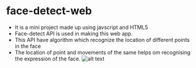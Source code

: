 # face-detect-web
- It is a mini project made up using javscript and HTML5
- Face-detect API is used in making this web app.
- This API have algorithm which recognize the location of different points in the face
- The location of point and movements of the same helps om recognising the expression of the face.
![alt text](https://github.com/Yash7818/face-detect-web/blob/master/image.jpg?raw=true)
